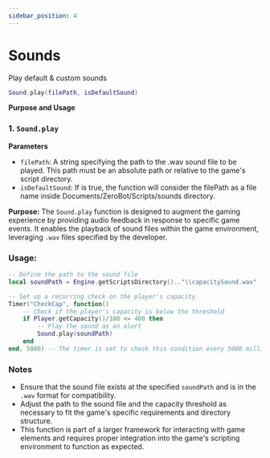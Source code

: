 ```yaml
---
sidebar_position: 4
---
```


# Sounds
Play default & custom sounds

```lua
Sound.play(filePath, isDefaultSound)
```

**Purpose and Usage**
### 1. `Sound.play`
**Parameters**

- `filePath`: A string specifying the path to the .wav sound file to be played. This path must be an absolute path or relative to the game's script directory.
- `isDefaultSound`: If is true, the function will consider the filePath as a file name inside Documents/ZeroBot/Scripts/sounds directory.

**Purpose:** The `Sound.play` function is designed to augment the gaming experience by providing audio feedback in response to specific game events. It enables the playback of sound files within the game environment, leveraging `.wav` files specified by the developer.

### Usage:
```lua
-- Define the path to the sound file
local soundPath = Engine.getScriptsDirectory().."\\capacitySound.wav"

-- Set up a recurring check on the player's capacity
Timer("CheckCap", function()
    -- Check if the player's capacity is below the threshold
    if Player.getCapacity()/100 <= 400 then
        -- Play the sound as an alert
        Sound.play(soundPath)
    end
end, 5000) -- The timer is set to check this condition every 5000 milliseconds
```

### Notes
- Ensure that the sound file exists at the specified `soundPath` and is in the `.wav` format for compatibility.
- Adjust the path to the sound file and the capacity threshold as necessary to fit the game's specific requirements and directory structure.
- This function is part of a larger framework for interacting with game elements and requires proper integration into the game's scripting environment to function as expected.